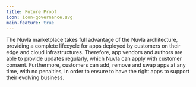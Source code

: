 ```yaml
---
title: Future Proof
icon: icon-governance.svg
main-feature: true
---
```


The Nuvla marketplace takes full advantage of the Nuvla architecture, providing a complete lifecycle for apps deployed by customers on their edge and cloud infrastructures. Therefore, app vendors and authors are able to provide updates regularly, which Nuvla can apply with customer consent. Furthermore, customers can add, remove and swap apps at any time, with no penalties, in order to ensure to have the right apps to support their evolving business.
